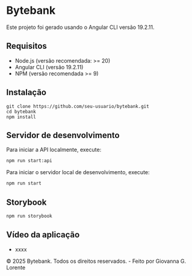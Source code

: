 # Bytebank

Este projeto foi gerado usando o Angular CLI versão 19.2.11.

## Requisitos

* Node.js (versão recomendada: >= 20)
* Angular CLI (versão 19.2.11)
* NPM (versão recomendada >= 9)

## Instalação
```
git clone https://github.com/seu-usuario/bytebank.git
cd bytebank
npm install
```

## Servidor de desenvolvimento

Para iniciar a API localmente, execute:

```bash
npm run start:api
```

Para iniciar o servidor local de desenvolvimento, execute:

```bash
npm run start
```

## Storybook

```bash
npm run storybook
```

## Vídeo da aplicação

* xxxx

© 2025 Bytebank. Todos os direitos reservados. - Feito por Giovanna G. Lorente